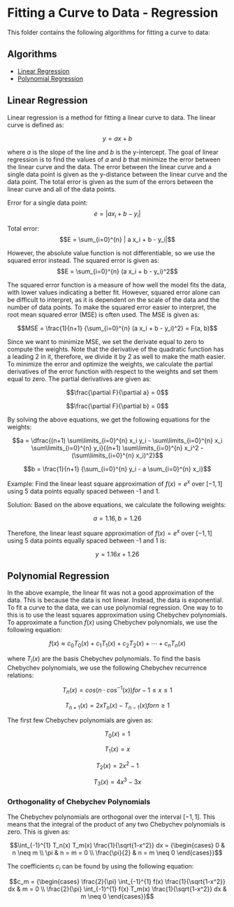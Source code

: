 # Fitting a Curve to Data - Regression
This folder contains the following algorithms for fitting a curve to data:

## Algorithms
* [Linear Regression](linear_regression.py)
* [Polynomial Regression](polynomial_regression.py)

## Linear Regression
Linear regression is a method for fitting a linear curve to data. The linear curve is defined as:

$$y = a x + b$$

where $a$ is the slope of the line and $b$ is the y-intercept. The goal of linear regression is to find the values of $a$ and $b$ that minimize the error between the linear curve and the data. The error between the linear curve and a single data point is given as the y-distance between the linear curve and the data point. The total error is given as the sum of the errors between the linear curve and all of the data points.

Error for a single data point:
$$e = | a x_i + b - y_i|$$

Total error:
$$E = \sum_{i=0}^{n} | a x_i + b - y_i|$$

However, the absolute value function is not differentiable, so we use the squared error instead. The squared error is given as:
$$E = \sum_{i=0}^{n} (a x_i + b - y_i)^2$$

The squared error function is a measure of how well the model fits the data, with lower values indicating a better fit. However, squared error alone can be difficult to interpret, as it is dependent on the scale of the data and the number of data points. To make the squared error easier to interpret, the root mean squared error (MSE) is often used. The MSE is given as:

$$MSE = \frac{1}{n+1} {\sum_{i=0}^{n} (a x_i + b - y_i)^2} = F(a, b)$$

Since we want to minimize MSE, we set the derivate equal to zero to compute the weights. Note that the derivative of the quadratic function has a leading 2 in it, therefore, we divide it by 2 as well to make the math easier. To minimize the error and optimize the weights, we calculate the partial derivatives of the error function with respect to the weights and set them equal to zero. The partial derivatives are given as:

$$\frac{\partial F}{\partial a} = 0$$

$$\frac{\partial F}{\partial b} = 0$$

By solving the above equations, we get the following equations for the weights:

$$a = \dfrac{(n+1) \sum\limits_{i=0}^{n} x_i y_i - \sum\limits_{i=0}^{n} x_i \sum\limits_{i=0}^{n} y_i}{(n+1) \sum\limits_{i=0}^{n} x_i^2 - (\sum\limits_{i=0}^{n} x_i)^2}$$

$$b = \frac{1}{n+1} {\sum_{i=0}^{n} y_i - a \sum_{i=0}^{n} x_i}$$

Example:
Find the linear least square approximation of $f(x)=e^x$ over $[-1,1]$ using 5 data points equally spaced between -1 and 1.

Solution:
Based on the above equations, we calculate the following weights:

$$a = 1.16, b = 1.26$$

Therefore, the linear least square approximation of $f(x)=e^x$ over $[-1,1]$ using 5 data points equally spaced between -1 and 1 is:

$$y = 1.16 x + 1.26$$

## Polynomial Regression
In the above example, the linear fit was not a good approximation of the data. This is because the data is not linear. Instead, the data is exponential. To fit a curve to the data, we can use polynomial regression. One way to to this is to use the least squares approximation using Chebychev polynomials. To approximate a function $f(x)$ using Chebychev polynomials, we use the following equation:

$$f(x) \approx c_0 T_0(x) + c_1 T_1(x) + c_2 T_2(x) + \cdots + c_n T_n(x)$$

where $T_i(x)$ are the basis Chebychev polynomials. To find the basis Chebychev polynomials, we use the following Chebychev recurrence relations:

$$ T_n(x) = cos(n \cdot cos^{-1}(x)) for -1 \leq x \leq 1$$

$$ T_{n+1}(x) = 2xT_n(x) - T_{n-1}(x) for n \geq 1$$

The first few Chebychev polynomials are given as:

$$T_0(x) = 1$$

$$T_1(x) = x$$

$$T_2(x) = 2x^2 - 1$$

$$T_3(x) = 4x^3 - 3x$$

### Orthogonality of Chebychev Polynomials
The Chebychev polynomials are orthogonal over the interval $[-1,1]$. This means that the integral of the product of any two Chebychev polynomials is zero. This is given as:

$$\int_{-1}^{1} T_n(x) T_m(x) \frac{1}{\sqrt{1-x^2}} dx = {\begin{cases} 0 & n \neq m \\ \pi & n = m = 0 \\ \frac{\pi}{2} & n = m \neq 0 \end{cases}}$$

The coefficients $c_i$ can be found by using the following equation:

$$c_m = {\begin{cases} \frac{2}{\pi} \int_{-1}^{1} f(x) \frac{1}{\sqrt{1-x^2}} dx & m = 0 \\ \frac{2}{\pi} \int_{-1}^{1} f(x) T_m(x) \frac{1}{\sqrt{1-x^2}} dx & m \neq 0 \end{cases}}$$
